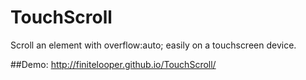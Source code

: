 TouchScroll
===========

Scroll an element with overflow:auto; easily on a touchscreen device.

##Demo: http://finitelooper.github.io/TouchScroll/
